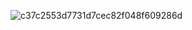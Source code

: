 ![c37c2553d7731d7cec82f048f609286d](https://github.com/BoyJayy/BoyJayy/assets/73609239/e41390a7-5a0f-4e91-a173-ea6ecaf791fd)
